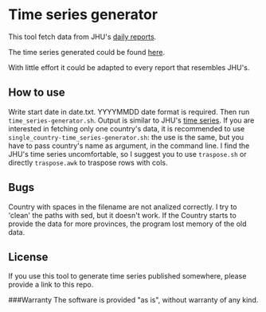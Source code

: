 # Time series generator

This tool fetch data from JHU's [daily reports](https://github.com/CSSEGISandData/COVID-19/tree/master/csse_covid_19_data/csse_covid_19_daily_reports).

The time series generated could be found [here](https://github.com/G-Lorenz/covid19-time_series).

With little effort it could be adapted to every report that resembles JHU's.

## How to use
Write start date in date.txt. YYYYMMDD date format is required.
Then run `time_series-generator.sh`. Output is similar to JHU's [time series](https://github.com/CSSEGISandData/COVID-19/tree/master/csse_covid_19_data/csse_covid_19_time_series).
If you are interested in fetching only one country's data, it is recommended to use `single_country-time_series-generator.sh`: the use is the same, but you have to pass country's name as argument, in the command line.
I find the JHU's time series uncomfortable, so I suggest you to use `traspose.sh` or directly `traspose.awk` to traspose rows with cols.

## Bugs
Country with spaces in the filename are not analized correctly. I try to 'clean' the paths with sed, but it doesn't work.
If the Country starts to provide the data for more provinces, the program lost memory of the old data.

## License
If you use this tool to generate time series published somewhere, please provide a link to this repo.

###Warranty
The software is provided "as is", without warranty of any kind.
